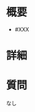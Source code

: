 # 概要

<!-- XXXはIssueの番号 -->
- #XXX

<!-- 概要の中身 -->


# 詳細

<!-- 書いたコードの説明など -->


# 質問

<!-- 疑問点などあれば -->
なし
